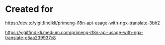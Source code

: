 # Created for

https://dev.to/yigitfindikli/primeng-i18n-api-usage-with-ngx-translate-3bh2

https://yigitfindikli.medium.com/primeng-i18n-api-usage-with-ngx-translate-c5aa239937c8
